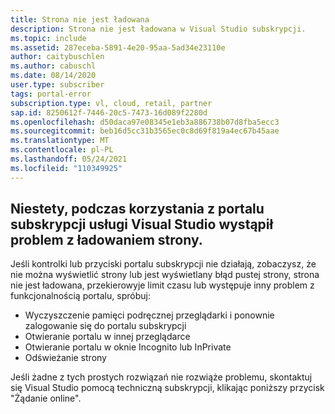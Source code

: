 ```yaml
---
title: Strona nie jest ładowana
description: Strona nie jest ładowana w Visual Studio subskrypcji.
ms.topic: include
ms.assetid: 287eceba-5891-4e20-95aa-5ad34e23110e
author: caitybuschlen
ms.author: cabuschl
ms.date: 08/14/2020
user.type: subscriber
tags: portal-error
subscription.type: vl, cloud, retail, partner
sap.id: 8250612f-7446-20c5-7473-16d089f2280d
ms.openlocfilehash: d50daca97e08345e1eb3a886738b07d8fba5ecc3
ms.sourcegitcommit: beb16d5cc31b3565ec0c8d69f819a4ec67b45aae
ms.translationtype: MT
ms.contentlocale: pl-PL
ms.lasthandoff: 05/24/2021
ms.locfileid: "110349925"
---
```

## <a name="were-sorry-to-hear-that-youre-experiencing-an-issue-with-a-page-not-loading-while-using-the-visual-studio-subscriptions-portal"></a>Niestety, podczas korzystania z portalu subskrypcji usługi Visual Studio wystąpił problem z ładowaniem strony. 

Jeśli kontrolki lub przyciski portalu subskrypcji nie działają, zobaczysz, że nie można wyświetlić strony lub jest wyświetlany błąd pustej strony, strona nie jest ładowana, przekierowyje limit czasu lub występuje inny problem z funkcjonalnością portalu, spróbuj: 

* Wyczyszczenie pamięci podręcznej przeglądarki i ponownie zalogowanie się do portalu subskrypcji 
* Otwieranie portalu w innej przeglądarce 
* Otwieranie portalu w oknie Incognito lub InPrivate 
* Odświeżanie strony  

Jeśli żadne z tych prostych rozwiązań nie rozwiąże problemu, skontaktuj się Visual Studio pomocą techniczną subskrypcji, klikając poniższy przycisk "Żądanie online". 